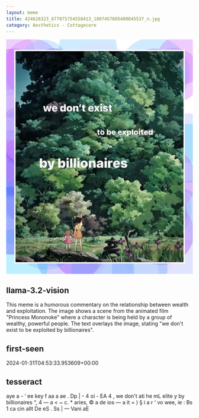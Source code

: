 ```yaml
---
layout: meme
title: 424626323_677875754558413_1807457605480845537_n.jpg
category: Aesthetics - Cottagecore
---
```


<div markdown="0"><a href="424626323_677875754558413_1807457605480845537_n.jpg"><img class="photo" src="424626323_677875754558413_1807457605480845537_n.jpg" /></a>

<h2>llama-3.2-vision</h2>
<p title="Llama-3.2-11B is a really good model that probably gets the visual details right but doesn't understand literary or media references, and often fails to accurately represent the physical arrangement of objects and the implied relationships between the objects.">This meme is a humorous commentary on the relationship between wealth and exploitation. The image shows a scene from the animated film &quot;Princess Mononoke&quot; where a character is being held by a group of wealthy, powerful people. The text overlays the image, stating &quot;we don&#x27;t exist to be exploited by billionaires&quot;.</p>

<h2>first-seen</h2>
<p title="Because Git doesn't preserve file modification times, this metadata file contains the file's modification time when it was added to the library.">2024-01-31T04:53:33.953609+00:00</p>

<h2>tesseract</h2>
<p title="Tesseract is often terrible and just gives a lot of nonsense characters, but it used to be the state of the art, and usually it is better at correctly representing text than llama-3.2-vision-11b.">aye a - ‘ ee key f aa a ae . Dp | - 4 oi - EA 4 , we don&#x27;t ati he mL elite y by billionaires “, 4 — a &lt; ~ c. * aries, © a de ios — a it = ) § i a r ‘ vo wee, ie : Bs 1 ca cin allt De eS . Ss | — Vani aE</p>

</div>

